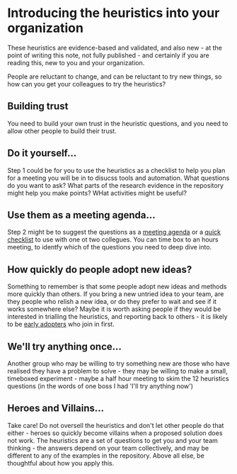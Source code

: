 # Introducing the heuristics into your organization

These heuristics are evidence-based and validated, and also new - at the point of writing this note, not fully published - and certainly if you are reading this, new to you and your organization.

People are reluctant to change, and can be reluctant to try new things, so how can you get your colleagues to try the heuristics?

## Building trust

You need to build your own trust in the heuristic questions, and you need to allow other people to build their trust.

## Do it yourself...

Step 1 could be for you to use the heuristics as a checklist to help you plan for a meeting you will be in to disucss tools and automation.
What questions do you want to ask? What parts of the research evidence in the repository might help you make points? WHat activities might be useful?

## Use them as a meeting agenda...

Step 2 might be to suggest the questions as a [meeting agenda](Heuristics-list-for-quick-meeting.md) or a [quick checklist](Heuristics-fast-path.md) to use with one ot two collegues. You can time box to an hours meeting, to identfy which of the questions you need to deep dive into.

## How quickly do people adopt new ideas?

Something to remember is that some people adopt new ideas and methods more quickly than others. 
If you bring a new untried idea to your team, are they people who relish a new idea, or do they prefer to wait and see if it works somewhere else?
Maybe it is worth asking people if they would be interested in trialling the heuristics, and reporting back to others - it is likely to be [early adopters](https://en.wikipedia.org/wiki/Early_adopter) who join in first.

## We'll try anything once...

Another group who may be willing to try something new are those who have realised they have a problem to solve - they may be willing to make a small, timeboxed experiment - maybe a half hour meeting to skim the 12 heuristics questions (in the words of one boss I had 'I'll try anything now') 


## Heroes and Villains...

Take care! 
Do not oversell the heuristics and don't let other people do that either - heroes so quickly become villains when a proposed solution does not work. 
The heuristics are a set of questions to get you and your team thinking - the answers depend on your team collectively, and may be different to any of the examples in the repository.
Above all else, be thoughtful about how you apply this.

